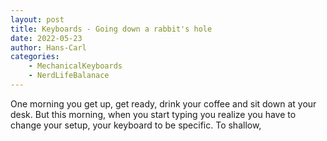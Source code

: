 ```yaml
---
layout: post
title: Keyboards - Going down a rabbit's hole
date: 2022-05-23
author: Hans-Carl
categories:
    - MechanicalKeyboards
    - NerdLifeBalanace
---
```



One morning you get up, get ready, drink your coffee and sit down at your desk. But this morning, when you start typing you realize you have to change your setup, your keyboard to be specific. To shallow,  

